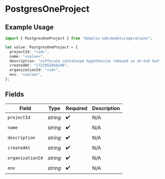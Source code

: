 # PostgresOneProject

## Example Usage

```typescript
import { PostgresOneProject } from "dokploy-sdk/models/operations";

let value: PostgresOneProject = {
  projectId: "<id>",
  name: "<value>",
  description: "suffocate cantaloupe hypothesize rebound so uh-huh but",
  createdAt: "1722952666246",
  organizationId: "<id>",
  env: "<value>",
};
```

## Fields

| Field              | Type               | Required           | Description        |
| ------------------ | ------------------ | ------------------ | ------------------ |
| `projectId`        | *string*           | :heavy_check_mark: | N/A                |
| `name`             | *string*           | :heavy_check_mark: | N/A                |
| `description`      | *string*           | :heavy_check_mark: | N/A                |
| `createdAt`        | *string*           | :heavy_check_mark: | N/A                |
| `organizationId`   | *string*           | :heavy_check_mark: | N/A                |
| `env`              | *string*           | :heavy_check_mark: | N/A                |